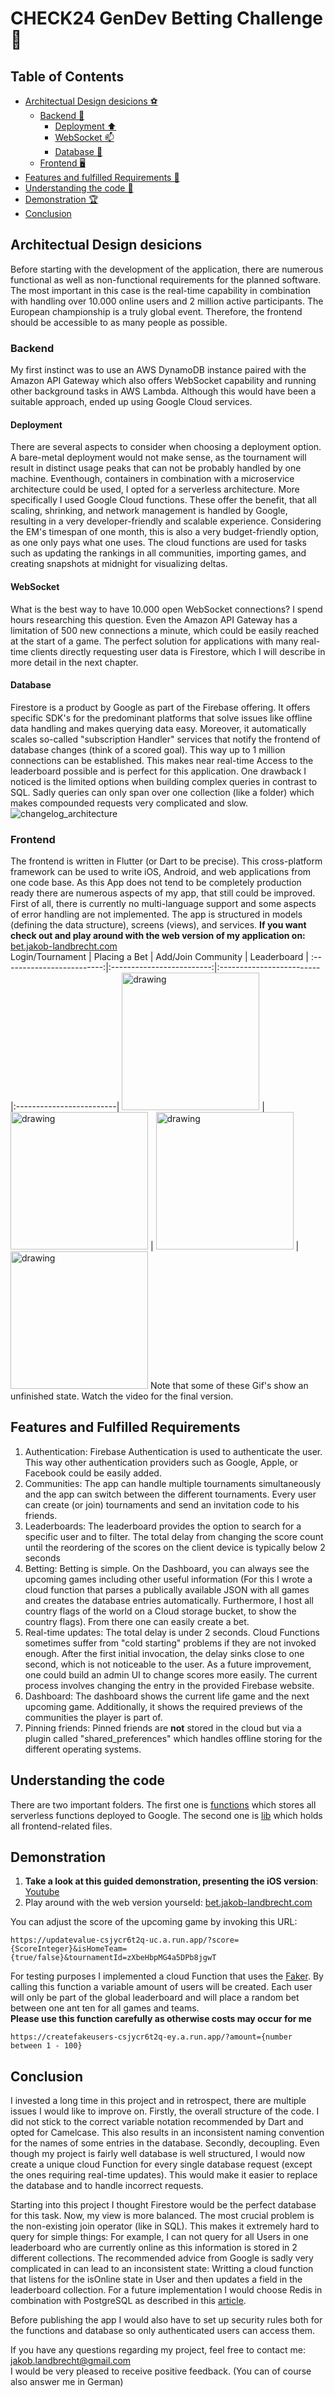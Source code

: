 # CHECK24 GenDev Betting Challenge 🚀

## Table of Contents
- [Architectual Design desicions ⚽️](#architectual-design-desicions)
     - [Backend 🧮](#backend)
          - [Deployment :arrow_up:](#deployment)
          - [WebSocket :mailbox:](#websocket)
          - [Database 💽](#database)
     - [Frontend 🖥️](#frontend)
- [Features and fulfilled Requirements 💅](#features-and-fulfilled-requirements)
- [Understanding the code :test_tube:](#understanding-the-code)
- [Demonstration 🏆](#demonstration)
- [Conclusion](#conclusion)

## Architectual Design desicions
Before starting with the development of the application, there are numerous functional as well as non-functional requirements for the planned software. The most important in this case is the real-time capability in combination with handling over 10.000 online users and 2 million active participants. The European championship is a truly global event. Therefore, the frontend should be accessible to as many people as possible.  
### Backend
My first instinct was to use an AWS DynamoDB instance paired with the Amazon API Gateway which also offers WebSocket capability and running other background tasks in AWS Lambda. Although this would have been a suitable approach, ended up using Google Cloud services.
#### Deployment 
There are several aspects to consider when choosing a deployment option. A bare-metal deployment would not make sense, as the tournament will result in distinct usage peaks that can not be probably handled by one machine. Eventhough, containers in combination with a microservice architecture could be used, I opted for a serverless architecture. More specifically I used Google Cloud functions. These offer the benefit, that all scaling, shrinking, and network management is handled by Google, resulting in a very developer-friendly and scalable experience. Considering the EM's timespan of one month, this is also a very budget-friendly option, as one only pays what one uses. The cloud functions are used for tasks such as updating the rankings in all communities, importing games, and creating snapshots at midnight for visualizing deltas.
#### WebSocket
What is the best way to have 10.000 open WebSocket connections? I spend hours researching this question. Even the Amazon API Gateway has a limitation of 500 new connections a minute, which could be easily reached at the start of a game. The perfect solution for applications with many real-time clients directly requesting user data is Firestore, which I will describe in more detail in the next chapter.
#### Database
Firestore is a product by Google as part of the Firebase offering. It offers specific SDK's for the predominant platforms that solve issues like offline data handling and makes querying data easy. Moreover, it automatically scales so-called "subscription Handler" services that notify the frontend of database changes (think of a scored goal). This way up to 1 million connections can be established. This makes near real-time Access to the leaderboard possible and is perfect for this application. One drawback I noticed is the limited options when building complex queries in contrast to SQL. Sadly queries can only span over one collection (like a folder) which makes compounded requests very complicated and slow.
![changelog_architecture](https://github.com/Jakob-Landbrecht/check24-BetApp/assets/44413507/bd116719-d5b1-4310-83ab-489f64706b82)
### Frontend
The frontend is written in Flutter (or Dart to be precise). This cross-platform framework can be used to write iOS, Android, and web applications from one code base. As this App does not tend to be completely production ready there are numerous aspects of my app, that still could be improved. First of all, there is currently no multi-language support and some aspects of error handling are not implemented. The app is structured in models (defining the data structure), screens (views), and services. **If you want check out and play around with the web version of my application on:** [bet.jakob-landbrecht.com](https://bet.jakob-landbrecht.com)  
Login/Tournament           |  Placing a Bet            |  Add/Join Community      |  Leaderboard             |
:-------------------------:|:-------------------------:|:-------------------------|:-------------------------|
<img src="https://github.com/Jakob-Landbrecht/check24-BetApp/assets/44413507/4f7353e5-bcd0-42e3-9a04-a7d8f1cc69b0" alt="drawing" width="220"/> | <img src="https://github.com/Jakob-Landbrecht/check24-BetApp/assets/44413507/08f78751-94f5-4c2a-b540-bff4cb9a3aab" alt="drawing" width="220"/> | <img src="https://github.com/Jakob-Landbrecht/check24-BetApp/assets/44413507/bf81f015-e898-4ec1-b030-892ed130241e" alt="drawing" width="220"/> | <img src="https://github.com/Jakob-Landbrecht/check24-BetApp/assets/44413507/b896ddd8-dbac-4d20-9690-b610dd312a08" alt="drawing" width="220"/>
Note that some of these Gif's show an unfinished state. Watch the video for the final version.

## Features and Fulfilled Requirements
1. Authentication: Firebase Authentication is used to authenticate the user. This way other authentication providers such as Google, Apple, or Facebook could be easily added.
2. Communities: The app can handle multiple tournaments simultaneously and the app can switch between the different tournaments. Every user can create (or join) tournaments and send an invitation code to his friends.
3. Leaderboards: The leaderboard provides the option to search for a specific user and to filter. The total delay from changing the score count until the reordering of the scores on the client device is typically below 2 seconds
4. Betting: Betting is simple. On the Dashboard, you can always see the upcoming games including other useful information (For this I wrote a cloud function that parses a publically available JSON with all games and creates the database entries automatically. Furthermore, I host all country flags of the world on a Cloud storage bucket, to show the country flags). From there one can easily create a bet.
5. Real-time updates: The total delay is under 2 seconds. Cloud Functions sometimes suffer from "cold starting" problems if they are not invoked enough. After the first initial invocation, the delay sinks close to one second, which is not noticeable to the user. As a future improvement, one could build an admin UI to change scores more easily. The current process involves changing the entry in the provided Firebase website.
6. Dashboard: The dashboard shows the current life game and the next upcoming game. Additionally, it shows the required previews of the communities the player is part of.
7. Pinning friends: Pinned friends are **not** stored in the cloud but via a plugin called "shared_preferences" which handles offline storing for the different operating systems.
## Understanding the code
There are two important folders. The first one is [functions](https://github.com/Jakob-Landbrecht/check24-BetApp/tree/main/functions) which stores all serverless functions deployed to Google. The second one is [lib](https://github.com/Jakob-Landbrecht/check24-BetApp/tree/main/betapp/lib) which holds all frontend-related files.
## Demonstration
1. **Take a look at this guided demonstration, presenting the iOS version**: [Youtube](amazon.de)  
2. Play around with the web version yourseld: [bet.jakob-landbrecht.com](https://bet.jakob-landbrecht.com)
   
You can adjust the score of the upcoming game by invoking this URL:
```
https://updatevalue-csjycr6t2q-uc.a.run.app/?score={ScoreInteger}&isHomeTeam={true/false}&tournamentId=zXbeHbpMG4a5DPb8jgwT
```
For testing purposes I implemented a cloud Function that uses the [Faker](https://www.npmjs.com/package/@faker-js/faker). By calling this function a variable amount of users will be created. Each user will only be part of the global leaderboard and will place a random bet between one ant ten for all games and teams.   
**Please use this function carefully as otherwise costs may occur for me**
```
https://createfakeusers-csjycr6t2q-ey.a.run.app/?amount={number between 1 - 100}
```
## Conclusion
I invested a long time in this project and in retrospect, there are multiple issues I would like to improve on. Firstly, the overall structure of the code. I did not stick to the correct variable notation recommended by Dart and opted for Camelcase. This also results in an inconsistent naming convention for the names of some entries in the database. Secondly, decoupling. Even though my project is fairly well database is well structured, I would now create a unique cloud Function for every single database request (except the ones requiring real-time updates). This would make it easier to replace the database and to handle incorrect requests.    

Starting into this project I thought Firestore would be the perfect database for this task. Now, my view is more balanced. The most crucial problem is the non-existing join operator (like in SQL). This makes it extremely hard to query for simple things: For example, I can not query for all Users in one leaderboard who are currently online as this information is stored in 2 different collections. The recommended advice from Google is sadly very complicated in can lead to an inconsistent state: Writting a cloud function that listens for the isOnline state in User and then updates a field in the leaderboard collection. For a future implementation I would choose Redis in combination with PostgreSQL as described in this [article](https://medium.com/@mayilb77/design-a-real-time-leaderboard-system-for-millions-of-users-08b96b4b64ce). 

Before publishing the app I would also have to set up security rules both for the functions and database so only authenticated users can access them. 

If you have any questions regarding my project, feel free to contact me: [jakob.landbrecht@gmail.com](jakob.landbrecht@gmail.com)  
I would be very pleased to receive positive feedback. (You can of course also answer me in German)
  

